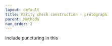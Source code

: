 ```yaml
---
layout: default
title: Parity check construction - protograph
parent: Methods
nav_order: 2
---
```


include puncturing in this 
